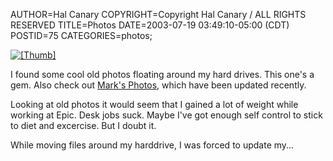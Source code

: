 AUTHOR=Hal Canary
COPYRIGHT=Copyright Hal Canary / ALL RIGHTS RESERVED
TITLE=Photos
DATE=2003-07-19 03:49:10-05:00 (CDT)
POSTID=75
CATEGORIES=photos;

[![[Thumb]](https://halcanary.org/photos/thumb/1999-11-josh-jones-bird.jpg)](https://halcanary.org/photos/1999-11-josh-jones-bird.jpg)

I found some cool old photos floating around my hard drives. This one's a gem. Also check out [Mark's Photos](http://nuclear.physics.wisc.edu/~chapman/pictures/), which have been updated recently.

Looking at old photos it would seem that I gained a lot of weight while working at Epic. Desk jobs suck. Maybe I've got enough self control to stick to diet and excercise. But I doubt it.

While moving files around my harddrive, I was forced to update my...
